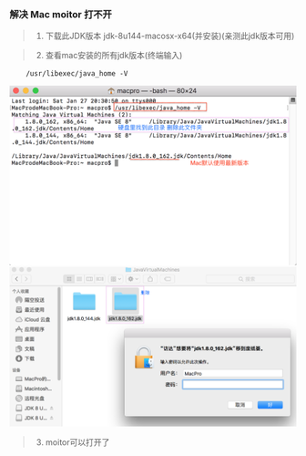 ### 解决 Mac  moitor 打不开

> 1. 下载此JDK版本 jdk-8u144-macosx-x64(并安装)(亲测此jdk版本可用)

>  2. 查看mac安装的所有jdk版本(终端输入)

```
	/usr/libexec/java_home -V
```
	
![这里写图片描述](https://github.com/MyAndroidStore/MyAppStoreDemo/blob/master/imgs/4.png?raw=true)
![这里写图片描述](https://github.com/MyAndroidStore/MyAppStoreDemo/blob/master/imgs/5.png?raw=true)

> 3. moitor可以打开了